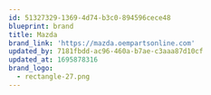 ```yaml
---
id: 51327329-1369-4d74-b3c0-894596cece48
blueprint: brand
title: Mazda
brand_link: 'https://mazda.oempartsonline.com'
updated_by: 7181fbdd-ac96-460a-b7ae-c3aaa87d10cf
updated_at: 1695878316
brand_logo:
  - rectangle-27.png
---
```


